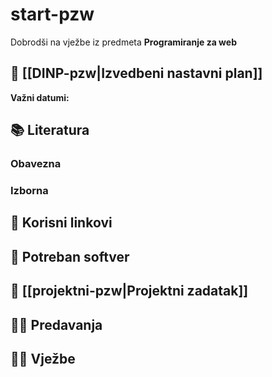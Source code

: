 # start-pzw

Dobrodši na vježbe iz predmeta **Programiranje za web**

## 📅 [[DINP-pzw|Izvedbeni nastavni plan]]

**Važni datumi:**

## 📚 Literatura

### Obavezna

### Izborna

## 🔗 Korisni linkovi

## 🧰 Potreban softver

## 🚀 [[projektni-pzw|Projektni zadatak]]

## 👨‍🏫 Predavanja

## 👨‍💻 Vježbe






